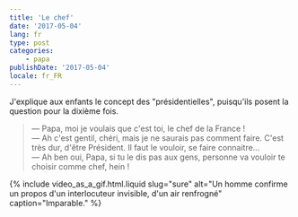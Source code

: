 ```yaml
---
title: 'Le chef'
date: '2017-05-04'
lang: fr
type: post
categories:
    - papa
publishDate: '2017-05-04'
locale: fr_FR
---
```


J'explique aux enfants le concept des "présidentielles", puisqu'ils posent la question pour la dixième fois.

<!-- more -->

> — Papa, moi je voulais que c'est toi, le chef de la France !  
> — Ah c'est gentil, chéri, mais je ne saurais pas comment faire. C'est très dur, d'être Président. Il faut le vouloir, se faire connaitre…  
> — Ah ben oui, Papa, si tu le dis pas aux gens, personne va vouloir te choisir comme chef, hein !  

{% include video_as_a_gif.html.liquid
    slug="sure"
    alt="Un homme confirme un propos d'un interlocuteur invisible, d'un air renfrogné"
    caption="Imparable."
%}